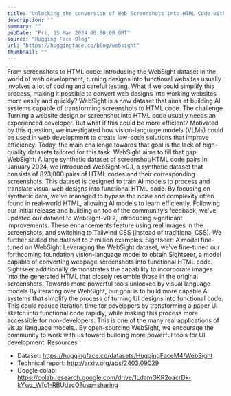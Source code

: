 ```yaml
---
title: "Unlocking the conversion of Web Screenshots into HTML Code with the WebSight Dataset"
description: ""
summary: ""
pubDate: "Fri, 15 Mar 2024 00:00:00 GMT"
source: "Hugging Face Blog"
url: "https://huggingface.co/blog/websight"
thumbnail: ""
---
```


From screenshots to HTML code: Introducing the WebSight dataset
In the world of web development, turning designs into functional websites usually involves a lot of coding and careful testing. What if we could simplify this process, making it possible to convert web designs into working websites more easily and quickly? WebSight is a new dataset that aims at building AI systems capable of transforming screenshots to HTML code.
The challenge
Turning a website design or screenshot into HTML code usually needs an experienced developer. But what if this could be more efficient? Motivated by this question, we investigated how vision-language models (VLMs) could be used in web development to create low-code solutions that improve efficiency.
Today, the main challenge towards that goal is the lack of high-quality datasets tailored for this task. WebSight aims to fill that gap.
WebSight: A large synthetic dataset of screenshot/HTML code pairs
In January 2024, we introduced WebSight-v0.1, a synthetic dataset that consists of 823,000 pairs of HTML codes and their corresponding screenshots. This dataset is designed to train AI models to process and translate visual web designs into functional HTML code. By focusing on synthetic data, we've managed to bypass the noise and complexity often found in real-world HTML, allowing AI models to learn efficiently.
Following our initial release and building on top of the community’s feedback, we've updated our dataset to WebSight-v0.2, introducing significant improvements. These enhancements feature using real images in the screenshots, and switching to Tailwind CSS (instead of traditional CSS). We further scaled the dataset to 2 million examples.
Sightseer: A model fine-tuned on WebSight
Leveraging the WebSight dataset, we’ve fine-tuned our forthcoming foundation vision-language model to obtain Sightseer, a model capable of converting webpage screenshots into functional HTML code. Sightseer additionally demonstrates the capability to incorporate images into the generated HTML that closely resemble those in the original screenshots.
Towards more powerful tools unlocked by visual language models
By iterating over WebSight, our goal is to build more capable AI systems that simplify the process of turning UI designs into functional code. This could reduce iteration time for developers by transforming a paper UI sketch into functional code rapidly, while making this process more accessible for non-developers. This is one of the many real applications of visual language models.. By open-sourcing WebSight, we encourage the community to work with us toward building more powerful tools for UI development.
Resources
- Dataset: https://huggingface.co/datasets/HuggingFaceM4/WebSight
- Technical report: http://arxiv.org/abs/2403.09029
- Google colab: https://colab.research.google.com/drive/1LdamGKR2oacrDk-kYwz_Wfc1-RBUdzcO?usp=sharing